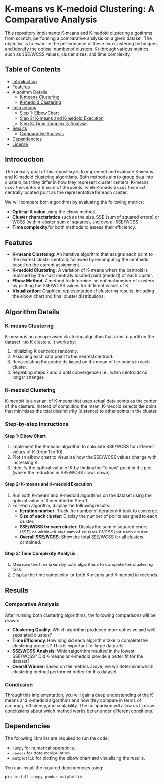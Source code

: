 # K-means vs K-medoid Clustering: A Comparative Analysis

This repository implements K-means and K-medoid clustering algorithms from scratch, performing a comparative analysis on a given dataset. The objective is to examine the performance of these two clustering techniques and identify the optimal number of clusters (K) through various metrics, such as SSE/WCSS values, cluster sizes, and time complexity.

## Table of Contents

- [Introduction](#introduction)
- [Features](#features)
- [Algorithm Details](#algorithm-details)
  - [K-means Clustering](#k-means-clustering)
  - [K-medoid Clustering](#k-medoid-clustering)
- [Instructions](#instructions)
  - [Step 1: Elbow Chart](#step-1-elbow-chart)
  - [Step 2: K-means and K-medoid Execution](#step-2-k-means-and-k-medoid-execution)
  - [Step 3: Time Complexity Analysis](#step-3-time-complexity-analysis)
- [Results](#results)
  - [Comparative Analysis](#comparative-analysis)
- [Dependencies](#dependencies)
- [License](#license)

## Introduction

The primary goal of this repository is to implement and evaluate K-means and K-medoid clustering algorithms. Both methods aim to group data into clusters, but they differ in how they represent cluster centers. K-means uses the centroid (mean) of the points, while K-medoid uses the most centrally located point as the representative for each cluster.

We will compare both algorithms by evaluating the following metrics:

- **Optimal K value** using the elbow method.
- **Cluster characteristics** such as the size, SSE (sum of squared errors) or WCSS (within-cluster sum of squares), and overall SSE/WCSS.
- **Time complexity** for both methods to assess their efficiency.

## Features

- **K-means Clustering**: An iterative algorithm that assigns each point to the nearest cluster centroid, followed by recomputing the centroids based on the current assignment.
- **K-medoid Clustering**: A variation of K-means where the centroid is replaced by the most centrally located point (medoid) of each cluster.
- **Elbow Method**: A method to determine the optimal number of clusters by plotting the SSE/WCSS values for different values of K.
- **Visualization**: Graphical representation of clustering results, including the elbow chart and final cluster distributions.

## Algorithm Details

### K-means Clustering

K-means is an unsupervised clustering algorithm that aims to partition the dataset into K clusters. It works by:

1. Initializing K centroids randomly.
2. Assigning each data point to the nearest centroid.
3. Recalculating the centroids based on the mean of the points in each cluster.
4. Repeating steps 2 and 3 until convergence (i.e., when centroids no longer change).

### K-medoid Clustering

K-medoid is a variant of K-means that uses actual data points as the center of the clusters. Instead of computing the mean, K-medoid selects the point that minimizes the total dissimilarity (distance) to other points in the cluster.

### Step-by-step Instructions

#### Step 1: Elbow Chart

1. Implement the K-means algorithm to calculate SSE/WCSS for different values of K (from 1 to 10).
2. Plot an elbow chart to visualize how the SSE/WCSS values change with increasing K.
3. Identify the optimal value of K by finding the "elbow" point in the plot (where the reduction in SSE/WCSS slows down).

#### Step 2: K-means and K-medoid Execution

1. Run both K-means and K-medoid algorithms on the dataset using the optimal value of K identified in Step 1.
2. For each algorithm, display the following results:
   - **Iteration number**: Track the number of iterations it took to converge.
   - **Size of each cluster**: Display the number of points assigned to each cluster.
   - **SSE/WCSS for each cluster**: Display the sum of squared errors (SSE) or within-cluster sum of squares (WCSS) for each cluster.
   - **Overall SSE/WCSS**: Show the total SSE/WCSS for all clusters combined.

#### Step 3: Time Complexity Analysis

1. Measure the time taken by both algorithms to complete the clustering task.
2. Display the time complexity for both K-means and K-medoid in seconds.

## Results

### Comparative Analysis

After running both clustering algorithms, the following comparisons will be drawn:

- **Clustering Quality**: Which algorithm produced more cohesive and well-separated clusters?
- **Time Efficiency**: How long did each algorithm take to complete the clustering process? This is important for large datasets.
- **SSE/WCSS Analysis**: Which algorithm resulted in the lowest SSE/WCSS? Did K-means or K-medoid provide a better fit for the dataset?
- **Overall Winner**: Based on the metrics above, we will determine which clustering method performed better for this dataset.

### Conclusion

Through this implementation, you will gain a deep understanding of the K-means and K-medoid algorithms and how they compare in terms of accuracy, efficiency, and scalability. The comparison will allow us to draw conclusions about which method works better under different conditions.

## Dependencies

The following libraries are required to run the code:

- `numpy` for numerical operations.
- `pandas` for data manipulation.
- `matplotlib` for plotting the elbow chart and visualizing the results.

You can install the required dependencies using:

```bash
pip install numpy pandas matplotlib
